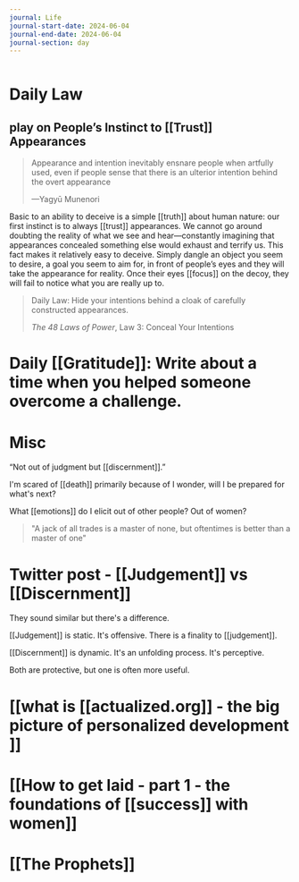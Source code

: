 ```yaml
---
journal: Life
journal-start-date: 2024-06-04
journal-end-date: 2024-06-04
journal-section: day
---
```


```calendar-nav
```

# Daily Law
## play on People’s Instinct to [[Trust]] Appearances

> Appearance and intention inevitably ensnare people when artfully used, even if people sense that there is an ulterior intention behind the overt appearance
> 
> —Yagyū Munenori

Basic to an ability to deceive is a simple [[truth]] about human nature: our first instinct is to always [[trust]] appearances. We cannot go around doubting the reality of what we see and hear—constantly imagining that appearances concealed something else would exhaust and terrify us. This fact makes it relatively easy to deceive. Simply dangle an object you seem to desire, a goal you seem to aim for, in front of people’s eyes and they will take the appearance for reality. Once their eyes [[focus]] on the decoy, they will fail to notice what you are really up to.

> Daily Law: Hide your intentions behind a cloak of carefully constructed appearances.
> 
> _The 48 Laws of Power_, Law 3: Conceal Your Intentions

# Daily [[Gratitude]]: Write about a time when you helped someone overcome a challenge.


# Misc
“Not out of judgment but [[discernment]].”

I'm scared of [[death]] primarily because of I wonder, will I be prepared for what's next?

What [[emotions]] do I elicit out of other people? Out of women?

> "A jack of all trades is a master of none, but oftentimes is better than a master of one"

# Twitter post - [[Judgement]] vs [[Discernment]]

They sound similar but there's a difference.

[[Judgement]] is static. It's offensive. There is a finality to [[judgement]].

[[Discernment]] is dynamic. It's an unfolding process. It's perceptive.

Both are protective, but one is often more useful.

# [[what is [[actualized.org]] - the big picture of personalized development ]]

# [[How to get laid - part 1 - the foundations of [[success]] with women]]

# [[The Prophets]]

